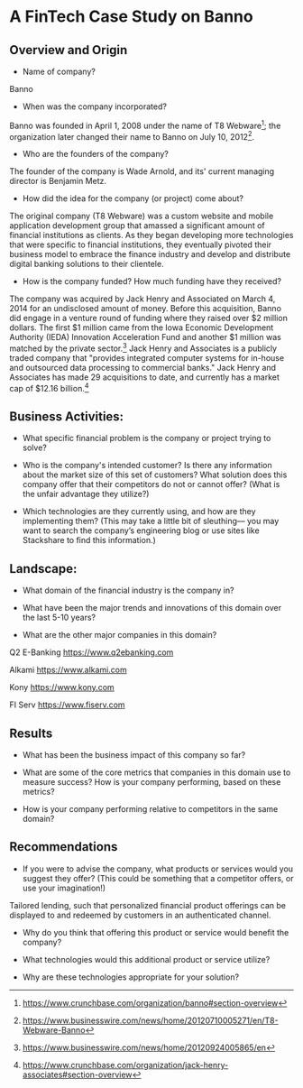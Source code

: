 # A FinTech Case Study on Banno

## Overview and Origin

* Name of company?

Banno

* When was the company incorporated?

Banno was founded in April 1, 2008 under the name of T8 Webware[^1]; the organization later changed their name to Banno on July 10, 2012[^2].

[^1]: https://www.crunchbase.com/organization/banno#section-overview
[^2]: https://www.businesswire.com/news/home/20120710005271/en/T8-Webware-Banno

* Who are the founders of the company?

The founder of the company is Wade Arnold, and its' current managing director is Benjamin Metz.

* How did the idea for the company (or project) come about?

The original company (T8 Webware) was a custom website and mobile application development group that amassed a significant amount of financial institutions as clients. As they began developing more technologies that were specific to financial institutions, they eventually pivoted their business model to embrace the finance industry and develop and distribute digital banking solutions to their clientele.

* How is the company funded? How much funding have they received?

The company was acquired by Jack Henry and Associated on March 4, 2014 for an undisclosed amount of money. Before this acquisition, Banno did engage in a venture round of funding where they raised over $2 million dollars. The first $1 million came from the Iowa Economic Development Authority (IEDA) Innovation Acceleration Fund and another $1 million was matched by the private sector.[^3] Jack Henry and Associates is a publicly traded company that "provides integrated computer systems for in-house and outsourced data processing to commercial banks." Jack Henry and Associates has made 29 acquisitions to date, and currently has a market cap of $12.16 billion.[^4]


[^3]: https://www.businesswire.com/news/home/20120924005865/en
[^4]: https://www.crunchbase.com/organization/jack-henry-associates#section-overview

## Business Activities:

* What specific financial problem is the company or project trying to solve?



* Who is the company's intended customer?  Is there any information about the market size of this set of customers?
What solution does this company offer that their competitors do not or cannot offer? (What is the unfair advantage they utilize?)

* Which technologies are they currently using, and how are they implementing them? (This may take a little bit of sleuthing–– you may want to search the company’s engineering blog or use sites like Stackshare to find this information.)


## Landscape:

* What domain of the financial industry is the company in?


* What have been the major trends and innovations of this domain over the last 5-10 years?



* What are the other major companies in this domain?

Q2 E-Banking
https://www.q2ebanking.com

Alkami
https://www.alkami.com

Kony
https://www.kony.com

FI Serv
https://www.fiserv.com

## Results

* What has been the business impact of this company so far?

* What are some of the core metrics that companies in this domain use to measure success? How is your company performing, based on these metrics?

* How is your company performing relative to competitors in the same domain?


## Recommendations

* If you were to advise the company, what products or services would you suggest they offer? (This could be something that a competitor offers, or use your imagination!)

Tailored lending, such that personalized financial product offerings can be displayed to and redeemed by customers in an authenticated channel.

* Why do you think that offering this product or service would benefit the company?



* What technologies would this additional product or service utilize?

* Why are these technologies appropriate for your solution?
